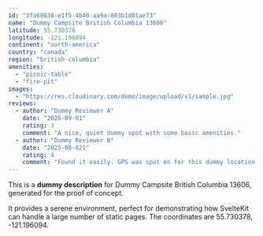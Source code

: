 ```yaml
---
id: "3fa60038-e1f5-4b40-aa9a-803b1d01ae73"
name: "Dummy Campsite British Columbia 13606"
latitude: 55.730378
longitude: -121.196094
continent: "north-america"
country: "canada"
region: "british-columbia"
amenities:
  - "picnic-table"
  - "fire-pit"
images:
  - "https://res.cloudinary.com/demo/image/upload/v1/sample.jpg"
reviews:
  - author: "Dummy Reviewer A"
    date: "2025-09-01"
    rating: 3
    comment: "A nice, quiet dummy spot with some basic amenities."
  - author: "Dummy Reviewer B"
    date: "2025-08-021"
    rating: 4
    comment: "Found it easily. GPS was spot on for this dummy location."
---
```


This is a **dummy description** for Dummy Campsite British Columbia 13606, generated for the proof of concept.

It provides a serene environment, perfect for demonstrating how SvelteKit can handle a large number of static pages. The coordinates are 55.730378, -121.196094.
